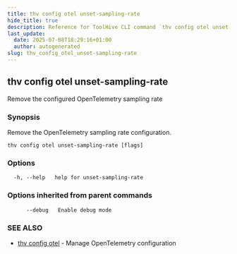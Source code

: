 ```yaml
---
title: thv config otel unset-sampling-rate
hide_title: true
description: Reference for ToolHive CLI command `thv config otel unset-sampling-rate`
last_update:
  date: 2025-07-08T18:29:16+01:00
  author: autogenerated
slug: thv_config_otel_unset-sampling-rate
---
```


## thv config otel unset-sampling-rate

Remove the configured OpenTelemetry sampling rate

### Synopsis

Remove the OpenTelemetry sampling rate configuration.

```
thv config otel unset-sampling-rate [flags]
```

### Options

```
  -h, --help   help for unset-sampling-rate
```

### Options inherited from parent commands

```
      --debug   Enable debug mode
```

### SEE ALSO

* [thv config otel](thv_config_otel.md)	 - Manage OpenTelemetry configuration

